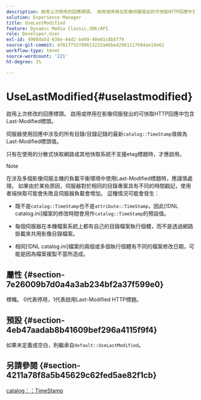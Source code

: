 ```yaml
---
description: 啟用上次修改的回應標頭。 啟用或停用在影像伺服發出的可快取HTTP回應中包含Last-Modified標頭。
solution: Experience Manager
title: UseLastModified
feature: Dynamic Media Classic,SDK/API
role: Developer,User
exl-id: 4908da5d-636e-44d2-bd49-40e01c8b5f79
source-git-commit: 4f81f755789613222a66bed2961117604ae19e62
workflow-type: tm+mt
source-wordcount: '221'
ht-degree: 1%

---
```


# UseLastModified{#uselastmodified}

啟用上次修改的回應標頭。 啟用或停用在影像伺服發出的可快取HTTP回應中包含Last-Modified標頭。

伺服器使用回應中涉及的所有目錄/目錄記錄的最新`catalog::TimeStamp`值做為Last-Modified標頭值。

只有在使用的分散式快取網路或其他快取系統不支援etag標題時，才應啟用。

>[!NOTE]
>
>在涉及多個影像伺服主機的負載平衡環境中使用Last-Modified標題時，應謹慎處理。 如果由於某些原因，伺服器對於相同的目錄專案具有不同的時間戳記，使用者端快取可能會失敗且伺服器負載會增加。 這種情況可能會發生：
>
>* 既不是`catalog::TimeStamp`也不是`attribute::TimeStamp`，因此[!DNL catalog.ini]檔案的修改時間會用作`catalog::TimeStamp`的預設值。
>
>* 每個伺服器在本機檔案系統上都有自己的目錄檔案執行個體，而不是透過網路掛載來共用影像目錄檔案。
>* 相同[!DNL catalog.ini]檔案的兩個或多個執行個體有不同的檔案修改日期，可能是因為檔案複製不當所造成。
>

## 屬性 {#section-7e26009b7d0a4a3ab234bf2a37f599e0}

標幟。 0代表停用，1代表啟用Last-Modified HTTP標題。

## 預設 {#section-4eb47aadab8b41609bef296a4115f9f4}

如果未定義或空白，則繼承自`default::UseLastModified`。

## 另請參閱 {#section-4211a78f8a5b45629c62fed5ae82f1cb}

[catalog：：TimeStamp](../../../../../is-api/image-catalog/image-serving-api-ref/c-image-catalog-reference/c-image-svg-data-reference/c-image-data-reference/r-timestamp-cat.md#reference-59a27b72f4cb4a53a3baba83214c4ded)

